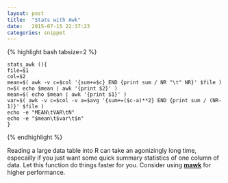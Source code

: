 ```yaml
---
layout: post
title:  "Stats with Awk"
date:   2015-07-15 22:37:23
categories: snippet
---
```


<div align="left">

{% highlight bash tabsize=2 %}

	stats_awk (){
	file=$1
	col=$2
	mean=$( awk -v c=$col '{sum+=$c} END {print sum / NR "\t" NR}' $file )
	n=$( echo $mean | awk '{print $2}' )
	mean=$( echo $mean | awk '{print $1}' )
	var=$( awk -v c=$col -v a=$avg '{sum+=($c-a)**2} END {print sum / (NR-1)}' $file )
	echo -e "MEAN\tVAR\tN"
	echo -e "$mean\t$var\t$n" 
	}
{% endhighlight %}

<p>
Reading a large data table into R can take an agonizingly long time, especailly if you just want some quick summary statistics of one column of data. Let this function do things faster for you. Consider using <strong><a href="http://invisible-island.net/mawk/">mawk</a></strong> for higher performance. 
</p>
</div>

